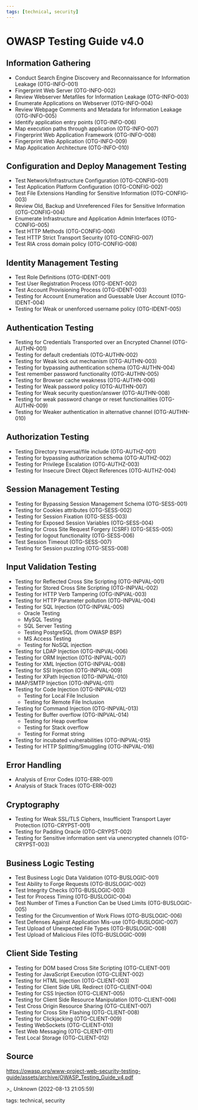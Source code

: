 ```yaml
---
tags: [technical, security]
---
```


# OWASP Testing Guide v4.0
## Information Gathering
- Conduct Search Engine Discovery and Reconnaissance for Information Leakage (OTG-INFO-001) 
- Fingerprint Web Server (OTG-INFO-002)
- Review Webserver Metafiles for Information Leakage (OTG-INFO-003)
- Enumerate Applications on Webserver (OTG-INFO-004)
- Review Webpage Comments and Metadata for Information Leakage (OTG-INFO-005)
- Identify application entry points (OTG-INFO-006)
- Map execution paths through application (OTG-INFO-007)
- Fingerprint Web Application Framework (OTG-INFO-008)
- Fingerprint Web Application (OTG-INFO-009)
- Map Application Architecture (OTG-INFO-010)
## Configuration and Deploy Management Testing
- Test Network/Infrastructure Configuration (OTG-CONFIG-001)
- Test Application Platform Configuration (OTG-CONFIG-002)
- Test File Extensions Handling for Sensitive Information (OTG-CONFIG-003)
- Review Old, Backup and Unreferenced Files for Sensitive Information (OTG-CONFIG-004) 
- Enumerate Infrastructure and Application Admin Interfaces (OTG-CONFIG-005)
- Test HTTP Methods (OTG-CONFIG-006)
- Test HTTP Strict Transport Security (OTG-CONFIG-007)
- Test RIA cross domain policy (OTG-CONFIG-008)

## Identity Management Testing
- Test Role Definitions (OTG-IDENT-001)
- Test User Registration Process (OTG-IDENT-002)
- Test Account Provisioning Process (OTG-IDENT-003)
- Testing for Account Enumeration and Guessable User Account (OTG-IDENT-004)
- Testing for Weak or unenforced username policy (OTG-IDENT-005)

## Authentication Testing
- Testing for Credentials Transported over an Encrypted Channel (OTG-AUTHN-001)
- Testing for default credentials (OTG-AUTHN-002)
- Testing for Weak lock out mechanism (OTG-AUTHN-003)
- Testing for bypassing authentication schema (OTG-AUTHN-004)
- Test remember password functionality (OTG-AUTHN-005)
- Testing for Browser cache weakness (OTG-AUTHN-006)
- Testing for Weak password policy (OTG-AUTHN-007)
- Testing for Weak security question/answer (OTG-AUTHN-008)
- Testing for weak password change or reset functionalities (OTG-AUTHN-009)
- Testing for Weaker authentication in alternative channel (OTG-AUTHN-010)

## Authorization Testing
- Testing Directory traversal/file include (OTG-AUTHZ-001)
- Testing for bypassing authorization schema (OTG-AUTHZ-002)
- Testing for Privilege Escalation (OTG-AUTHZ-003)
- Testing for Insecure Direct Object References (OTG-AUTHZ-004)

## Session Management Testing
- Testing for Bypassing Session Management Schema (OTG-SESS-001)
- Testing for Cookies attributes (OTG-SESS-002)
- Testing for Session Fixation (OTG-SESS-003)
- Testing for Exposed Session Variables (OTG-SESS-004)
- Testing for Cross Site Request Forgery (CSRF) (OTG-SESS-005)
- Testing for logout functionality (OTG-SESS-006)
- Test Session Timeout (OTG-SESS-007)
- Testing for Session puzzling (OTG-SESS-008)

## Input Validation Testing
- Testing for Reflected Cross Site Scripting (OTG-INPVAL-001)
- Testing for Stored Cross Site Scripting (OTG-INPVAL-002)
- Testing for HTTP Verb Tampering (OTG-INPVAL-003)
- Testing for HTTP Parameter pollution (OTG-INPVAL-004)
- Testing for SQL Injection (OTG-INPVAL-005)  
    - Oracle Testing  
    - MySQL Testing  
    - SQL Server Testing  
    - Testing PostgreSQL (from OWASP BSP)   
    - MS Access Testing  
    - Testing for NoSQL injection
- Testing for LDAP Injection (OTG-INPVAL-006) 
- Testing for ORM Injection (OTG-INPVAL-007) 
- Testing for XML Injection (OTG-INPVAL-008) 
- Testing for SSI Injection (OTG-INPVAL-009) 
- Testing for XPath Injection (OTG-INPVAL-010) 
- IMAP/SMTP Injection (OTG-INPVAL-011) 
- Testing for Code Injection (OTG-INPVAL-012)  
    - Testing for Local File Inclusion  
    - Testing for Remote File Inclusion
- Testing for Command Injection (OTG-INPVAL-013) 
- Testing for Buffer overflow (OTG-INPVAL-014)  
    - Testing for Heap overflow  
    - Testing for Stack overflow  
    - Testing for Format string
- Testing for incubated vulnerabilities (OTG-INPVAL-015) 
- Testing for HTTP Splitting/Smuggling (OTG-INPVAL-016)

## Error Handling
- Analysis of Error Codes (OTG-ERR-001)
- Analysis of Stack Traces (OTG-ERR-002)

## Cryptography
- Testing for Weak SSL/TLS Ciphers, Insufficient Transport Layer Protection (OTG-CRYPST-001) 
- Testing for Padding Oracle (OTG-CRYPST-002)
- Testing for Sensitive information sent via unencrypted channels (OTG-CRYPST-003)

## Business Logic Testing
- Test Business Logic Data Validation (OTG-BUSLOGIC-001) 
- Test Ability to Forge Requests (OTG-BUSLOGIC-002)
- Test Integrity Checks (OTG-BUSLOGIC-003)
- Test for Process Timing (OTG-BUSLOGIC-004)
- Test Number of Times a Function Can be Used Limits (OTG-BUSLOGIC-005) 
- Testing for the Circumvention of Work Flows (OTG-BUSLOGIC-006)
- Test Defenses Against Application Mis-use (OTG-BUSLOGIC-007)
- Test Upload of Unexpected File Types (OTG-BUSLOGIC-008)
- Test Upload of Malicious Files (OTG-BUSLOGIC-009)

## Client Side Testing
- Testing for DOM based Cross Site Scripting (OTG-CLIENT-001) 
- Testing for JavaScript Execution (OTG-CLIENT-002)
- Testing for HTML Injection (OTG-CLIENT-003)
- Testing for Client Side URL Redirect (OTG-CLIENT-004) 
- Testing for CSS Injection (OTG-CLIENT-005)
- Testing for Client Side Resource Manipulation (OTG-CLIENT-006) 
- Test Cross Origin Resource Sharing (OTG-CLIENT-007)
- Testing for Cross Site Flashing (OTG-CLIENT-008)
- Testing for Clickjacking (OTG-CLIENT-009)
- Testing WebSockets (OTG-CLIENT-010) 
- Test Web Messaging (OTG-CLIENT-011) 
- Test Local Storage (OTG-CLIENT-012)

## Source  
https://owasp.org/www-project-web-security-testing-guide/assets/archive/OWASP_Testing_Guide_v4.pdf

*>_ Unknown* (2022-08-13 21:05:59)

tags: technical, security

